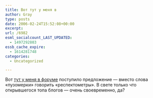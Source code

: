 ```yaml
---
title: Вот тут у меня в
author: Gray
type: posts
date: 2006-02-24T15:52:08+00:00
excerpt:
url: /6982
esml_socialcount_LAST_UPDATED:
  - 1497292803
essb_cache_expire:
  - 1614281748
categories:
  - Uncategorized

---
```








Вот <a href="http://forum.searchengines.ru/showthread.php?t=38962" target="_blank">тут у меня в форуме</a> поступило предложение &#8212; вместо слова &#171;пузомерки&#187; говорить &#171;респектометры&#187;. В свете только что открывшегося топа блогов &#8212; очень своевременно, да?